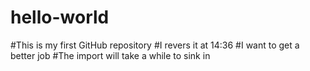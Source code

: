 # hello-world
#This is my first GitHub repository
#I revers it at 14:36
#I want to get a better job
#The import will take a while to sink in
